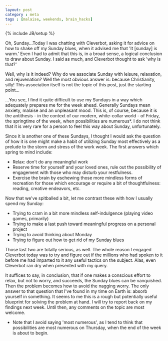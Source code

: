 ```yaml
---
layout: post
category : meta
tags : [malaise, weekends, brain_hacks]
---
```

{% include JB/setup %}

Oh, Sunday...Today I was chatting with Cleverbot, asking it for advice on how to shake off my Sunday blues, when it advised me that 'It [sunday] is warm.' Even I had to admit that this is, in a broad sense, a logical conclusion to draw about Sunday. I said as much, and Cleverbot thought to ask 'why is that?'

Well, why is it indeed? Why do we associate Sunday with leisure, relaxation, and rejuvenation? Well the most obvious answer is: because Christianity, silly! This association itself is not the topic of this post, just the starting point...

...You see, I find it quite difficult to use my Sundays in a way which adequately prepares me for the week ahead. Generally Sundays mean anxiety, malaise and an unpleasant mood. This is, of course, because it is the antithesis - in the context of our modern, white-collar world - of Friday, the springtime of the week, when possibilities are numerous*. I do not think that it is very rare for a person to feel this way about Sunday, unfortunately.

Since it is another one of these Sundays, I thought I would ask the question of how it is one might make a habit of utilizing Sunday most effectively as a prelude to the storm and stress of the work week. The first answers which spring to mind include:

- Relax: don't do any meaningful work 
- Reserve time for yourself and your loved ones, rule out the possibility of engagement with those who may disturb your restfulness. 
- Exercise the brain by eschewing those more mindless forms of recreation for those which encourage or require a bit of thoughtfulness: reading, creative endeavors, etc.

Now that we've spitballed a bit, let me contrast these with how I usually spend my Sunday:

- Trying to cram in a bit more mindless self-indulgence (playing video games, primarily) 
- Trying to make a last push toward meaningful progress on a personal project 
- Trying to avoid thinking about Monday 
- Trying to figure out how to get rid of my Sunday blues

Those last two are totally serious, as well. The whole reason I engaged Cleverbot today was to try and figure out if the millions who had spoken to it before me had imparted to it any useful tactics on the subject. Alas, even Cleverbot ran dry when presented with my query.

It suffices to say, in conclusion, that if one makes a conscious effort to relax, but not to worry, and succeeds, the Sunday blues can be vanquished. Then the problem becomes how to avoid the nagging worry. The only answer to that question that I've found in my time on Earth is: absorb yourself in something. It seems to me this is a rough but potentially useful blueprint for solving the problem at hand. I will try to report back on my findings next week. Until then, any comments on the topic are most welcome.

* Note that I avoid saying 'most numerous', as I tend to think that possibilities are most numerous on Thursday, when the end of the week is about to begin.